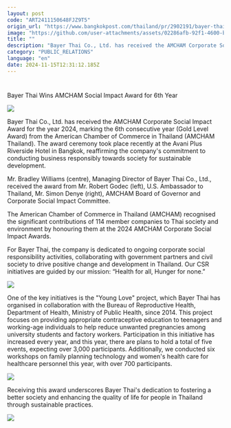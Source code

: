 ```yaml
---
layout: post
code: "ART2411150648FJZ9T5"
origin_url: "https://www.bangkokpost.com/thailand/pr/2902191/bayer-thai-wins-amcham-social-impact-award-for-6th-year"
image: "https://github.com/user-attachments/assets/02286afb-92f1-4600-b886-0ce93d6b9d1a"
title: ""
description: "Bayer Thai Co., Ltd. has received the AMCHAM Corporate Social Impact Award for the year 2024, marking the 6th consecutive year (Gold Level Award) from the American Chamber of Commerce in Thailand (AMCHAM Thailand). The award ceremony took place recently at the Avani Plus Riverside Hotel in Bangkok, reaffirming the company"
category: "PUBLIC_RELATIONS"
language: "en"
date: 2024-11-15T12:31:12.185Z
---
```


# 

Bayer Thai Wins AMCHAM Social Impact Award for 6th Year

![](https://github.com/user-attachments/assets/9c4f23f7-3289-4df9-b21c-823ec44a1d6d)

Bayer Thai Co., Ltd. has received the AMCHAM Corporate Social Impact Award for the year 2024, marking the 6th consecutive year (Gold Level Award) from the American Chamber of Commerce in Thailand (AMCHAM Thailand). The award ceremony took place recently at the Avani Plus Riverside Hotel in Bangkok, reaffirming the company's commitment to conducting business responsibly towards society for sustainable development.

Mr. Bradley Williams (centre), Managing Director of Bayer Thai Co., Ltd., received the award from Mr. Robert Godec (left), U.S. Ambassador to Thailand, Mr. Simon Denye (right), AMCHAM Board of Governor and Corporate Social Impact Committee.

The American Chamber of Commerce in Thailand (AMCHAM) recognised the significant contributions of 114 member companies to Thai society and environment by honouring them at the 2024 AMCHAM Corporate Social Impact Awards.

For Bayer Thai, the company is dedicated to ongoing corporate social responsibility activities, collaborating with government partners and civil society to drive positive change and development in Thailand. Our CSR initiatives are guided by our mission: “Health for all, Hunger for none.”

![](https://github.com/user-attachments/assets/a1ef2cb1-694e-4301-9e33-b123fe7f440b)

One of the key initiatives is the "Young Love" project, which Bayer Thai has organised in collaboration with the Bureau of Reproductive Health, Department of Health, Ministry of Public Health, since 2014. This project focuses on providing appropriate contraceptive education to teenagers and working-age individuals to help reduce unwanted pregnancies among university students and factory workers. Participation in this initiative has increased every year, and this year, there are plans to hold a total of five events, expecting over 3,000 participants. Additionally, we conducted six workshops on family planning technology and women's health care for healthcare personnel this year, with over 700 participants.

![](https://static.bangkokpost.com/media/content/20241114/5345798.png)

Receiving this award underscores Bayer Thai's dedication to fostering a better society and enhancing the quality of life for people in Thailand through sustainable practices.

![](https://static.bangkokpost.com/media/content/20241114/5346743.jpg)
